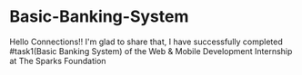 # Basic-Banking-System
Hello Connections!!
I'm glad to share that, I have successfully completed #task1(Basic Banking System) of the Web & Mobile Development Internship at The Sparks Foundation 

